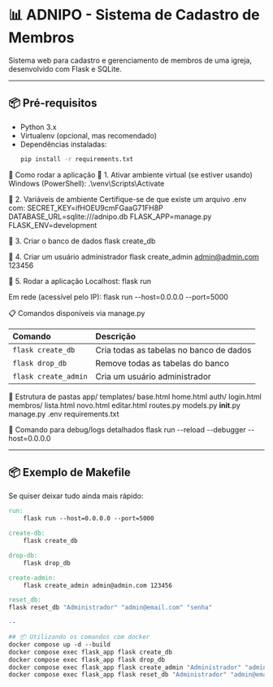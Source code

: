 # 📊 ADNIPO - Sistema de Cadastro de Membros

Sistema web para cadastro e gerenciamento de membros de uma igreja, desenvolvido com Flask e SQLite.

---

## 📦 Pré-requisitos

- Python 3.x
- Virtualenv (opcional, mas recomendado)
- Dependências instaladas:
  ```bash
  pip install -r requirements.txt


🔧 Como rodar a aplicação
📌 1. Ativar ambiente virtual (se estiver usando)
Windows (PowerShell):
.\venv\Scripts\Activate


📌 2. Variáveis de ambiente
Certifique-se de que existe um arquivo .env com:
SECRET_KEY=ifHOEU9cmFGaaG71FH8P
DATABASE_URL=sqlite:///adnipo.db
FLASK_APP=manage.py
FLASK_ENV=development


📌 3. Criar o banco de dados
flask create_db


📌 4. Criar um usuário administrador
flask create_admin admin@admin.com 123456


📌 5. Rodar a aplicação
Localhost:
flask run

Em rede (acessível pelo IP):
flask run --host=0.0.0.0 --port=5000


📋 Comandos disponíveis via manage.py

| Comando              | Descrição                               |
| :------------------- | :-------------------------------------- |
| `flask create_db`    | Cria todas as tabelas no banco de dados |
| `flask drop_db`      | Remove todas as tabelas do banco        |
| `flask create_admin` | Cria um usuário administrador           |


📁 Estrutura de pastas
app/
  templates/
    base.html
    home.html
    auth/
      login.html
    membros/
      lista.html
      novo.html
      editar.html
  routes.py
  models.py
  __init__.py
manage.py
.env
requirements.txt



📌 Comando para debug/logs detalhados
flask run --reload --debugger --host=0.0.0.0



---

## 📦 Exemplo de Makefile

Se quiser deixar tudo ainda mais rápido:

```makefile
run:
	flask run --host=0.0.0.0 --port=5000

create-db:
	flask create_db

drop-db:
	flask drop_db

create-admin:
	flask create_admin admin@admin.com 123456

reset_db:
flask reset_db "Administrador" "admin@email.com" "senha"

--

## 📦 Utilizando os comandos com docker
docker compose up -d --build
docker compose exec flask_app flask create_db
docker compose exec flask_app flask drop_db
docker compose exec flask_app flask create_admin "Administrador" "admin@adnipo.com.br" "admin"
docker compose exec flask_app flask reset_db "Administrador" "admin@email.com" "senha"


